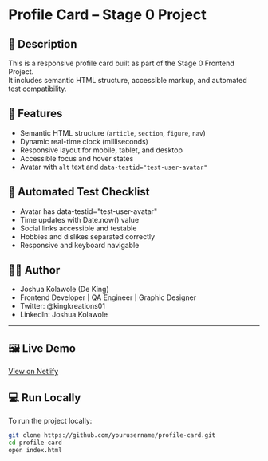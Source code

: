 # Profile Card – Stage 0 Project

## 👤 Description
This is a responsive profile card built as part of the Stage 0 Frontend Project.  
It includes semantic HTML structure, accessible markup, and automated test compatibility.

## 🧩 Features
- Semantic HTML structure (`article`, `section`, `figure`, `nav`)
- Dynamic real-time clock (milliseconds)
- Responsive layout for mobile, tablet, and desktop
- Accessible focus and hover states
- Avatar with `alt` text and `data-testid="test-user-avatar"`

## 🧪 Automated Test Checklist
- Avatar has data-testid="test-user-avatar"
- Time updates with Date.now() value
- Social links accessible and testable
- Hobbies and dislikes separated correctly
- Responsive and keyboard navigable

## 👨‍💻 Author

- Joshua Kolawole (De King)
- Frontend Developer | QA Engineer | Graphic Designer
- Twitter: @kingkreations01
- LinkedIn: Joshua Kolawole

---

## 🖼️ Live Demo
[View on Netlify](https://your-netlify-link.netlify.app)

## 💻 Run Locally
To run the project locally:
```bash
git clone https://github.com/yourusername/profile-card.git
cd profile-card
open index.html


